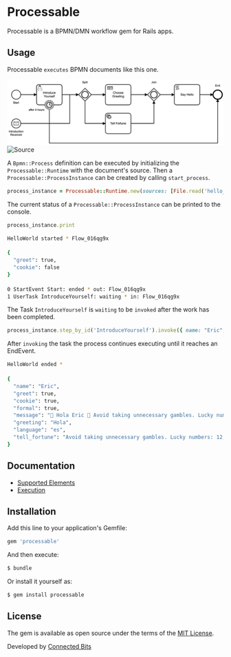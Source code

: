 # Processable

Processable is a BPMN/DMN workflow gem for Rails apps.

## Usage

Processable `executes` BPMN documents like this one. 

![Example](test/fixtures/files/hello_world.png)
![Source](test/fixtures/files/hello_world.bpmn)

A `Bpmn::Process` definition can be executed by initializing the `Processable::Runtime` with the document's source. Then a `Processable::ProcessInstance` can be created by calling `start_process`.

```ruby
process_instance = Processable::Runtime.new(sources: [File.read('hello_world.bpmn'), File.read('choose_greeting.dmn')], services: services).start_process('HelloWorld')
```

The current status of a `Processable::ProcessInstance` can be printed to the console.

```ruby
process_instance.print
```

```bash
HelloWorld started * Flow_016qg9x

{
  "greet": true,
  "cookie": false
}

0 StartEvent Start: ended * out: Flow_016qg9x
1 UserTask IntroduceYourself: waiting * in: Flow_016qg9x
```

The Task `IntroduceYourself` is `waiting` to be `invoked` after the work has been completed. 

```ruby
process_instance.step_by_id('IntroduceYourself').invoke({ name: "Eric", language: "es", formal: true })
```

After `invoking` the task the process continues executing until it reaches an EndEvent.

```bash
HelloWorld ended *

{
  "name": "Eric",
  "greet": true,
  "cookie": true,
  "formal": true,
  "message": "👋 Hola Eric 🥠 Avoid taking unnecessary gambles. Lucky numbers: 12, 15, 23, 28, 37",
  "greeting": "Hola",
  "language": "es",
  "tell_fortune": "Avoid taking unnecessary gambles. Lucky numbers: 12, 15, 23, 28, 37"
}

```

## Documentation

* [Supported Elements](/docs/elements.md)
* [Execution](/docs/execution.md)

## Installation
Add this line to your application's Gemfile:

```ruby
gem 'processable'
```

And then execute:
```bash
$ bundle
```

Or install it yourself as:
```bash
$ gem install processable
```

## License
The gem is available as open source under the terms of the [MIT License](https://opensource.org/licenses/MIT).

Developed by [Connected Bits](http://www.connectedbits.com)